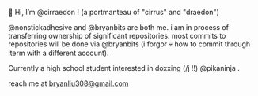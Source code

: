 👋 Hi, I’m @cirraedon ! (a portmanteau of "cirrus" and "draedon")

@nonstickadhesive and @bryanbits are both me. i am in process of transferring ownership of significant repositories. most commits to repositories will be done via @bryanbits (i forgor :skull: how to commit through iterm with a different account).

Currently a high school student interested in doxxing (/j !!) @pikaninja .

reach me at bryanliu308@gmail.com

